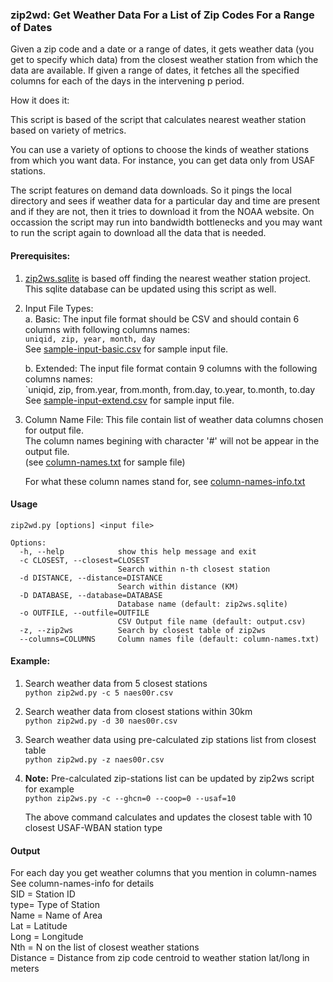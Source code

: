 ### zip2wd: Get Weather Data For a List of Zip Codes For a Range of Dates

Given a zip code and a date or a range of dates, it gets weather data (you get to specify which data) from the closest weather station from which the data are available. If given a range of dates, it fetches all the specified columns for each of the days in the intervening p period.

How it does it:

This script is based of the script that calculates nearest weather station based on variety of metrics. 

You can use a variety of options to choose the kinds of weather stations from which you want data. For instance, you can get 
data only from USAF stations. 

The script features on demand data downloads. So it pings the local directory and sees if weather data for a particular day and time are present and if they are not, then it tries to download it from the NOAA website. On occassion the script may run into bandwidth bottlenecks and you may want to run the script again to download all the data that is needed.

#### Prerequisites:

1. [zip2ws.sqlite](zip2ws.sqlite) is based off finding the nearest weather station project.  
   This sqlite database can be updated using this script as well. 
  
2. Input File Types:  
	a. Basic: The input file format should be CSV and should contain 6 columns with following columns names:   
  `uniqid, zip, year, month, day`  
	See [sample-input-basic.csv](sample-input-basic.csv) for sample input file.

	b. Extended: The input file format contain 9 columns with the following columns names:  
	`uniqid, zip, from.year, from.month, from.day, to.year, to.month, to.day  
	See [sample-input-extend.csv](sample-input-extend.csv) for sample input file.

3. Column Name File: This file contain list of weather data columns chosen for output file.  
	The column names begining with character '#' will not be appear in the output file.    
	(see [column-names.txt](column-names.txt) for sample file)

	For what these column names stand for, see [column-names-info.txt](column-names-info.txt)

#### Usage
```
zip2wd.py [options] <input file>

Options:
  -h, --help            show this help message and exit
  -c CLOSEST, --closest=CLOSEST
                        Search within n-th closest station
  -d DISTANCE, --distance=DISTANCE
                        Search within distance (KM)
  -D DATABASE, --database=DATABASE
                        Database name (default: zip2ws.sqlite)
  -o OUTFILE, --outfile=OUTFILE
                        CSV Output file name (default: output.csv)
  -z, --zip2ws          Search by closest table of zip2ws
  --columns=COLUMNS     Column names file (default: column-names.txt)

```

#### Example:

1. Search weather data from 5 closest stations  
    ```python zip2wd.py -c 5 naes00r.csv```

2. Search weather data from closest stations within 30km  
    ```python zip2wd.py -d 30 naes00r.csv```

3. Search weather data using pre-calculated zip stations list from closest table  
    ```python zip2wd.py -z naes00r.csv```

4. **Note:**  Pre-calculated zip-stations list can be updated by zip2ws script for example   
    ```python zip2ws.py -c --ghcn=0 --coop=0 --usaf=10```
   
   The above command calculates and updates the closest table with 10 closest USAF-WBAN station type    
   
#### Output
For each day you get weather columns that you mention in column-names  
See column-names-info for details  
SID = Station ID  
type= Type of Station  
Name = Name of Area  
Lat  = Latitude  
Long = Longitude  
Nth  = N on the list of closest weather stations  
Distance = Distance from zip code centroid to weather station lat/long in meters
